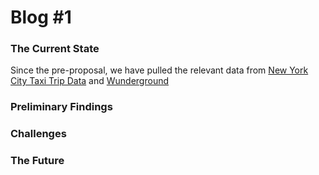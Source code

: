 # Blog #1


### The Current State
Since the pre-proposal, we have pulled the relevant data from [New York City Taxi Trip Data](http://www.nyc.gov/html/tlc/html/about/trip_record_data.shtml) and [Wunderground](https://www.wunderground.com/weather/api/)
### Preliminary Findings

### Challenges

### The Future


